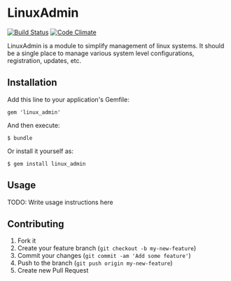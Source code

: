 # LinuxAdmin
[![Build Status](https://travis-ci.org/ManageIQ/linux_admin.png)](https://travis-ci.org/ManageIQ/linux_admin)
[![Code Climate](https://codeclimate.com/github/ManageIQ/linux_admin.png)](https://codeclimate.com/github/ManageIQ/linux_admin)

LinuxAdmin is a module to simplify management of linux systems.
It should be a single place to manage various system level configurations,
registration, updates, etc.

## Installation

Add this line to your application's Gemfile:

    gem 'linux_admin'

And then execute:

    $ bundle

Or install it yourself as:

    $ gem install linux_admin

## Usage

TODO: Write usage instructions here

## Contributing

1. Fork it
2. Create your feature branch (`git checkout -b my-new-feature`)
3. Commit your changes (`git commit -am 'Add some feature'`)
4. Push to the branch (`git push origin my-new-feature`)
5. Create new Pull Request
